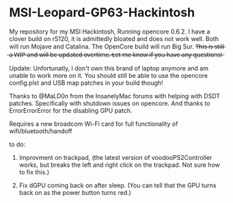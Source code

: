 # MSI-Leopard-GP63-Hackintosh
My repository for my MSI Hackintosh, Running opencore 0.6.2. I have a clover build on r5120, it is admittedly bloated and does not work well. Both will run Mojave and Catalina. The OpenCore build will run Big Sur. T̶h̶i̶s̶ ̶i̶s̶ ̶s̶t̶i̶l̶l̶ ̶a̶ ̶W̶I̶P̶ ̶a̶n̶d̶ ̶w̶i̶l̶l̶ ̶b̶e̶ ̶u̶p̶d̶a̶t̶e̶d̶ ̶o̶v̶e̶r̶t̶i̶m̶e̶.̶ ̶L̶e̶t̶ ̶m̶e̶ ̶k̶n̶o̶w̶ ̶i̶f̶ ̶y̶o̶u̶ ̶h̶a̶v̶e̶ ̶a̶n̶y̶ ̶q̶u̶e̶s̶t̶i̶o̶n̶s̶!̶ 

Update: Unfortunatly, I don't own this brand of laptop anymore and am unable to work more on it. You should still be able to use the opencore config.plst and USB map patches in your build though!


Thanks to @MaLD0n from the InsanelyMac forums with helping with DSDT patches. Specifically with shutdown issues on opencore. And thanks to ErrorErrorError for the disabling GPU patch.

Requires a new broadcom Wi-Fi card for full functionality of wifi/bluetooth/handoff

to do:

1.  Improvment on trackpad, (the latest version of voodooPS2Controller works, but breaks the left and right click on the trackpad. Not sure how to fix this.)

2. Fix dGPU coming back on after sleep. (You can tell that the GPU turns back on as the power button turns red.)

